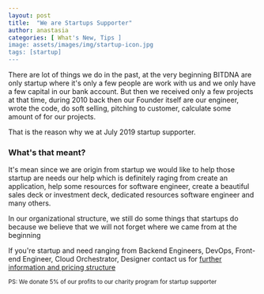 ```yaml
---
layout: post
title:  "We are Startups Supporter"
author: anastasia
categories: [ What's New, Tips ]
image: assets/images/img/startup-icon.jpg
tags: [startup]
---
```

There are lot of things we do in the past, at the very beginning BITDNA are only startup where it's only a few people are work with us and we only have a few capital in our bank account. But then we received only a few projects at that time, during 2010 back then our Founder itself are our engineer, wrote the code, do soft selling, pitching to customer, calculate some amount of for our projects.

That is the reason why we at July 2019 startup supporter.

<h3>What's that meant?</h3>

It's mean since we are origin from startup we would like to help those startup are needs our help which is definitely raging from create an application, help some resources for software engineer, create a beautiful sales deck or investment deck, dedicated resources software engineer and many others.

In our organizational structure, we still do some things that startups do because we believe that we will not forget where we came from at the beginning

If you're startup and need ranging from Backend Engineers, DevOps, Front-end Engineer, Cloud Orchestrator, Designer contact us for <a href="https://blog.bitdna.io/contact.html">further information and pricing structure</a>

<small>PS: We donate 5% of our profits to our charity program for startup supporter</small>
